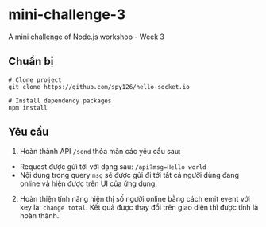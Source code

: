 # mini-challenge-3

A mini challenge of Node.js workshop - Week 3

## Chuẩn bị

```
# Clone project
git clone https://github.com/spy126/hello-socket.io

# Install dependency packages
npm install
```

## Yêu cầu

1. Hoàn thành API `/send` thỏa mãn các yêu cầu sau:

- Request được gửi tới với dạng sau: `/api?msg=Hello world`
- Nội dung trong query `msg` sẽ được gửi đi tới tất cả người dùng đang online và hiện được trên UI của ứng dụng.

2. Hoàn thiện tính năng hiện thị số người online bằng cách emit event với key là: `change total`. Kết quả được thay đổi trên giao diện thì được tính là hoàn thành.
